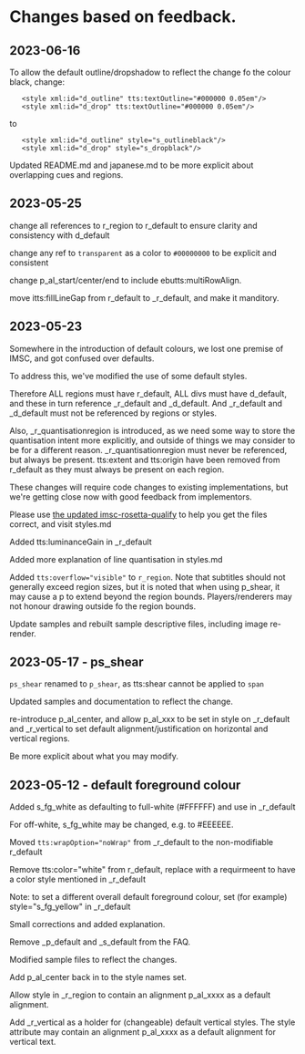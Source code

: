# Changes based on feedback.

## 2023-06-16

To allow the default outline/dropshadow to reflect the change fo the colour black, change: 
```
   <style xml:id="d_outline" tts:textOutline="#000000 0.05em"/>
   <style xml:id="d_drop" tts:textOutline="#000000 0.05em"/>
```
to
```
   <style xml:id="d_outline" style="s_outlineblack"/>
   <style xml:id="d_drop" style="s_dropblack"/>
```

Updated README.md and japanese.md to be more explicit about overlapping cues and regions.

## 2023-05-25

change all references to r_region to r_default to ensure clarity and consistency with d_default

change any ref to `transparent` as a color to `#00000000` to be explicit and consistent

change p_al_start/center/end to include ebutts:multiRowAlign.

move itts:fillLineGap from r_default to _r_default, and make it manditory.


## 2023-05-23

Somewhere in the introduction of default colours, we lost one premise of IMSC, and got confused over defaults.

To address this, we've modified the use of some default styles.

Therefore ALL regions must have r_default, ALL divs must have d_default, and these in turn reference _r_default and _d_default.  And _r_default and _d_default must not be referenced by regions or styles.

Also, _r_quantisationregion is introduced, as we need some way to store the quantisation intent more explicitly, and outside of things we may consider to be for a different reason.  _r_quantisationregion must never be referenced, but always be present.  tts:extent and tts:origin have been removed from r_default as they must always be present on each region.

These changes will require code changes to existing implementations, but we're getting close now with good feedback from implementors.

Please use [the updated imsc-rosetta-qualify](https://imsc-rosetta.github.io/imsc-rosetta-qualify/) to help you get the files correct, and visit styles.md

Added tts:luminanceGain in _r_default

Added more explanation of line quantisation in styles.md

Added `tts:overflow="visible"` to `r_region`.  Note that subtitles should not generally exceed region sizes, but it is noted that when using p_shear, it may cause a p to extend beyond the region bounds.  Players/renderers may not honour drawing outside fo the region bounds.

Update samples and rebuilt sample descriptive files, including image re-render.


## 2023-05-17 - ps_shear

`ps_shear` renamed to `p_shear`, as tts:shear cannot be applied to `span`

Updated samples and documentation to reflect the change.

re-introduce p_al_center, and allow p_al_xxx to be set in style on _r_default and _r_vertical to set default alignment/justification on horizontal and vertical regions.

Be more explicit about what you may modify.

## 2023-05-12 - default foreground colour

Added s_fg_white as defaulting to full-white (#FFFFFF) and use in _r_default

For off-white, s_fg_white may be changed, e.g. to #EEEEEE.

Moved `tts:wrapOption="noWrap"` from _r_default to the non-modifiable r_default

Remove tts:color="white" from r_default, replace with a requirmeent to have a color style mentioned in _r_default

Note: to set a different overall default foreground colour, set (for example) style="s_fg_yellow" in _r_default

Small corrections and added explanation.

Remove _p_default and _s_default from the FAQ.

Modified sample files to reflect the changes.

Add p_al_center back in to the style names set.

Allow style in _r_region to contain an alignment p_al_xxxx as a default alignment.

Add _r_vertical as a holder for (changeable) default vertical styles.  The style attribute may contain an alignment p_al_xxxx as a default alignment for vertical text.

